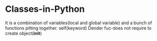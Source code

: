 # Classes-in-Python
It is a combination of variables(local and global variable) and a bunch of functions pitting together.
self(keyword)
Dender fuc-does not require to create object(__init__)
